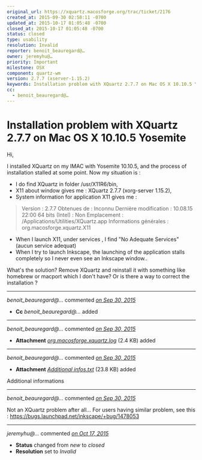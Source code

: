 ```yaml
---
original_url: https://xquartz.macosforge.org/trac/ticket/2176
created_at: 2015-09-30 02:58:11 -0700
updated_at: 2015-10-17 01:05:48 -0700
closed_at: 2015-10-17 01:05:48 -0700
status: closed
type: usability
resolution: Invalid
reporter: benoit_beauregard@…
owner: jeremyhu@…
priority: Important
milestone: OSX
component: quartz-wm
version: 2.7.7 (xserver-1.15.2)
keywords: Installation problem with XQuartz 2.7.7 on Mac OS X 10.10.5 Yosemite
cc:
  - benoit_beauregard@…
---
```


Installation problem with XQuartz 2.7.7 on Mac OS X 10.10.5 Yosemite
====================================================================


Hi,

I installed XQuartz on my IMAC with Yosemite 10.10.5, and the process of installation stalled at some point.
Now my situation is :

-   I do find XQuartz in folder /usr/X11R6/bin,
-   X11 about window gives me : XQuartz 2.7.7 (xorg-server 1.15.2),
-   System information for application X11 gives me :

> Version : 2.7.7
> Obtenues de : Inconnu
> Dernière modification : 10.08.15 22:00
> 64 bits (Intel) : Non
> Emplacement : /Applications/Utilities/XQuartz.app
> Informations générales : org.macosforge.xquartz.X11

-   When I launch X11, under services , I find "No Adequate Services" (aucun service adequat)
-   When I try to launch Inkscape, the launching of the application stalls completely so I never even see an Inkscape window..

What's the solution? Remove XQuartz and reinstall it with something like homebrew or macport which I don't have?
Or is there a way to correct the installation ?



---

*benoit\_beauregard@…* commented *[on Sep 30, 2015](https://xquartz.macosforge.org/trac/ticket/2176#comment:1 "September 30, 2015 at 2:58 AM PDT")*

-   **Cc** *benoit\_beauregard@…* added



---

*benoit\_beauregard@…* commented *[on Sep 30, 2015](https://xquartz.macosforge.org/trac/attachment/ticket/2176/org.macosforge.xquartz.log "September 30, 2015 at 4:07 AM PDT")*

-   **Attachment** *[org.macosforge.xquartz.log](../attachment/ticket/2176/org.macosforge.xquartz.log)* (2.4 KB) added



---

*benoit\_beauregard@…* commented *[on Sep 30, 2015](https://xquartz.macosforge.org/trac/attachment/ticket/2176/Additional%20infos.txt "September 30, 2015 at 4:13 AM PDT")*

-   **Attachment** *[Additional infos.txt](../attachment/ticket/2176/Additional%20infos.txt)* (23.8 KB) added

Additional informations



---

*benoit\_beauregard@…* commented *[on Sep 30, 2015](https://xquartz.macosforge.org/trac/ticket/2176#comment:2 "September 30, 2015 at 5:00 AM PDT")*

Not an XQuartz problem after all...
For users having similar problem, see this : <https://bugs.launchpad.net/inkscape/+bug/1478053>



---

*jeremyhu@…* commented *[on Oct 17, 2015](https://xquartz.macosforge.org/trac/ticket/2176#comment:3 "October 17, 2015 at 1:05 AM PDT")*

-   **Status** changed from *new* to *closed*
-   **Resolution** set to *Invalid*



